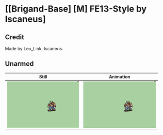 # [\[Brigand-Base\] \[M\] FE13-Style by Iscaneus]

## Credit

Made by Leo_Link, Iscaneus.
	
## Unarmed

| Still | Animation |
| :---: | :-------: |
| ![Unarmed still](./Unarmed_000.png) | ![Unarmed animation](./Unarmed.gif) |
